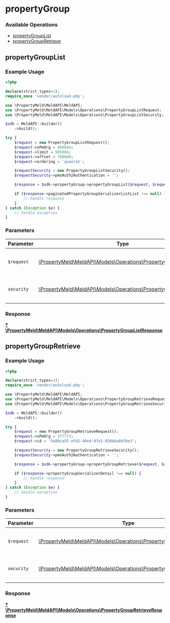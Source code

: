 # propertyGroup

### Available Operations

* [propertyGroupList](#propertygrouplist)
* [propertyGroupRetrieve](#propertygroupretrieve)

## propertyGroupList

### Example Usage

```php
<?php

declare(strict_types=1);
require_once 'vendor/autoload.php';

use \PropertyMeld\MeldAPI\MeldAPI;
use \PropertyMeld\MeldAPI\Models\Operations\PropertyGroupListRequest;
use \PropertyMeld\MeldAPI\Models\Operations\PropertyGroupListSecurity;

$sdk = MeldAPI::builder()
    ->build();

try {
    $request = new PropertyGroupListRequest();
    $request->xPmOrg = 888044;
    $request->limit = 505866;
    $request->offset = 708609;
    $request->ordering = 'quaerat';

    $requestSecurity = new PropertyGroupListSecurity();
    $requestSecurity->pmoAuth2Authentication = '';

    $response = $sdk->propertyGroup->propertyGroupList($request, $requestSecurity);

    if ($response->paginatedPropertyGroupSerializerListList !== null) {
        // handle response
    }
} catch (Exception $e) {
    // handle exception
}
```

### Parameters

| Parameter                                                                                                                 | Type                                                                                                                      | Required                                                                                                                  | Description                                                                                                               |
| ------------------------------------------------------------------------------------------------------------------------- | ------------------------------------------------------------------------------------------------------------------------- | ------------------------------------------------------------------------------------------------------------------------- | ------------------------------------------------------------------------------------------------------------------------- |
| `$request`                                                                                                                | [\PropertyMeld\MeldAPI\Models\Operations\PropertyGroupListRequest](../../models/operations/PropertyGroupListRequest.md)   | :heavy_check_mark:                                                                                                        | The request object to use for the request.                                                                                |
| `security`                                                                                                                | [\PropertyMeld\MeldAPI\Models\Operations\PropertyGroupListSecurity](../../models/operations/PropertyGroupListSecurity.md) | :heavy_check_mark:                                                                                                        | The security requirements to use for the request.                                                                         |


### Response

**[?\PropertyMeld\MeldAPI\Models\Operations\PropertyGroupListResponse](../../models/operations/PropertyGroupListResponse.md)**


## propertyGroupRetrieve

### Example Usage

```php
<?php

declare(strict_types=1);
require_once 'vendor/autoload.php';

use \PropertyMeld\MeldAPI\MeldAPI;
use \PropertyMeld\MeldAPI\Models\Operations\PropertyGroupRetrieveRequest;
use \PropertyMeld\MeldAPI\Models\Operations\PropertyGroupRetrieveSecurity;

$sdk = MeldAPI::builder()
    ->build();

try {
    $request = new PropertyGroupRetrieveRequest();
    $request->xPmOrg = 277773;
    $request->id = '5e80ca55-efd2-40e4-97e1-858b6a89fbe3';

    $requestSecurity = new PropertyGroupRetrieveSecurity();
    $requestSecurity->pmoAuth2Authentication = '';

    $response = $sdk->propertyGroup->propertyGroupRetrieve($request, $requestSecurity);

    if ($response->propertyGroupSerializerDetail !== null) {
        // handle response
    }
} catch (Exception $e) {
    // handle exception
}
```

### Parameters

| Parameter                                                                                                                         | Type                                                                                                                              | Required                                                                                                                          | Description                                                                                                                       |
| --------------------------------------------------------------------------------------------------------------------------------- | --------------------------------------------------------------------------------------------------------------------------------- | --------------------------------------------------------------------------------------------------------------------------------- | --------------------------------------------------------------------------------------------------------------------------------- |
| `$request`                                                                                                                        | [\PropertyMeld\MeldAPI\Models\Operations\PropertyGroupRetrieveRequest](../../models/operations/PropertyGroupRetrieveRequest.md)   | :heavy_check_mark:                                                                                                                | The request object to use for the request.                                                                                        |
| `security`                                                                                                                        | [\PropertyMeld\MeldAPI\Models\Operations\PropertyGroupRetrieveSecurity](../../models/operations/PropertyGroupRetrieveSecurity.md) | :heavy_check_mark:                                                                                                                | The security requirements to use for the request.                                                                                 |


### Response

**[?\PropertyMeld\MeldAPI\Models\Operations\PropertyGroupRetrieveResponse](../../models/operations/PropertyGroupRetrieveResponse.md)**

